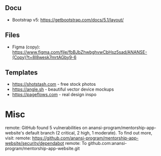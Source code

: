 <!-- For use by @ChrisGy. Ignore -->

## Docu
* Bootstrap v5: https://getbootstrap.com/docs/5.1/layout/

## Files
* Figma (copy): https://www.figma.com/file/fbBJbZhwbghvwCbHsz5sad/ANANSE-(Copy)?t=8I8wesk7mrtAGby9-6


## Templates
* https://shotstash.com - free stock photos
* https://angle.sh - beautiful vector device mockups 
* https://pageflows.com - real design inspo


# Misc
remote: GitHub found 5 vulnerabilities on anansi-program/mentorship-app-website's default branch (2 critical, 2 high, 1 moderate). To find out more, visit:
remote:      https://github.com/anansi-program/mentorship-app-website/security/dependabot
remote: 
To github.com:anansi-program/mentorship-app-website.git
